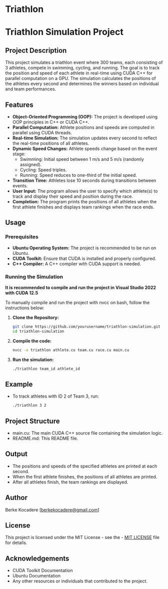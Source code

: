 # Triathlon
# Triathlon Simulation Project

## Project Description

This project simulates a triathlon event where 300 teams, each consisting of 3 athletes, compete in swimming, cycling, and running. The goal is to track the position and speed of each athlete in real-time using CUDA C++ for parallel computation on a GPU. The simulation calculates the positions of the athletes every second and determines the winners based on individual and team performances.

## Features

- **Object-Oriented Programming (OOP):** The project is developed using OOP principles in C++ or CUDA C++.
- **Parallel Computation:** Athlete positions and speeds are computed in parallel using CUDA threads.
- **Real-time Simulation:** The simulation updates every second to reflect the real-time positions of all athletes.
- **Dynamic Speed Changes:** Athlete speeds change based on the event stage:
  - Swimming: Initial speed between 1 m/s and 5 m/s (randomly assigned).
  - Cycling: Speed triples.
  - Running: Speed reduces to one-third of the initial speed.
- **Transition Time:** Athletes lose 10 seconds during transitions between events.
- **User Input:** The program allows the user to specify which athlete(s) to track and display their speed and position during the race.
- **Completion:** The program prints the positions of all athletes when the first athlete finishes and displays team rankings when the race ends.

## Usage

### Prerequisites

- **Ubuntu Operating System:** The project is recommended to be run on Ubuntu.
- **CUDA Toolkit:** Ensure that CUDA is installed and properly configured.
- **C++ Compiler:** A C++ compiler with CUDA support is needed.

### Running the Simulation

**It is recommended to compile and run the project in Visual Studio 2022 with CUDA 12.5**

To manually compile and run the project with nvcc on bash, follow the instructions below:

1. **Clone the Repository:**
   ```bash
   git clone https://github.com/yourusername/triathlon-simulation.git
   cd triathlon-simulation
2. **Compile the code:**
   ```bash
   nvcc -o triathlon athlete.cu team.cu race.cu main.cu
3. **Run the simulation:**
   ```bash
   ./triathlon team_id athlete_id

## Example
- To track athletes with ID 2 of Team 3, run:
   ```bash
   ./triathlon 3 2

## Project Structure
- main.cu: The main CUDA C++ source file containing the simulation logic.
- README.md: This README file.

## Output
- The positions and speeds of the specified athletes are printed at each second.
- When the first athlete finishes, the positions of all athletes are printed.
- After all athletes finish, the team rankings are displayed.

## Author
Berke Kocadere [berkekocadere@gmail.com]

## License
This project is licensed under the MIT License - see the - [MIT LICENSE](./LICENSE.txt) file for details.

## Acknowledgements
- CUDA Toolkit Documentation
- Ubuntu Documentation
- Any other resources or individuals that contributed to the project.
